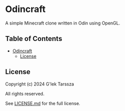 # Odincraft #

A simple Minecraft clone written in Odin using OpenGL.

<!-- omit in toc -->
## Table of Contents ##

* [Odincraft](#odincraft)
    * [License](#license)

## License ##

Copyright (c) 2024 G'lek Tarssza

All rights reserved.

See [LICENSE.md](LICENSE.md) for the full license.
